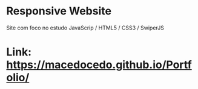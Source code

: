 # Responsive Website

Site com foco no estudo JavaScrip / HTML5 / CSS3 / SwiperJS

# Link: https://macedocedo.github.io/Portfolio/
